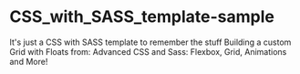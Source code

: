 # CSS_with_SASS_template-sample
It's just a CSS with SASS template to remember the stuff
Building a custom Grid with Floats from: Advanced CSS and Sass: Flexbox, Grid, Animations and More!
